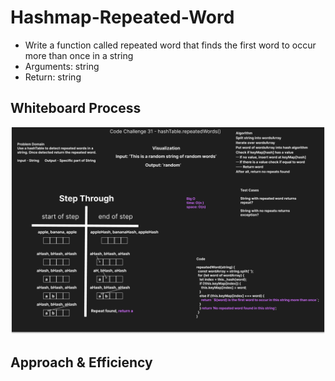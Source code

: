 # Hashmap-Repeated-Word

* Write a function called repeated word that finds the first word to occur more than once in a string
* Arguments: string
* Return: string

## Whiteboard Process

![Hashmap-Repeated-Word whiteboard](../../assets/challenge-31.png)


## Approach & Efficiency
